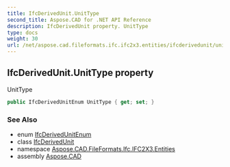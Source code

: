 ```yaml
---
title: IfcDerivedUnit.UnitType
second_title: Aspose.CAD for .NET API Reference
description: IfcDerivedUnit property. UnitType
type: docs
weight: 30
url: /net/aspose.cad.fileformats.ifc.ifc2x3.entities/ifcderivedunit/unittype/
---
```

## IfcDerivedUnit.UnitType property

UnitType

```csharp
public IfcDerivedUnitEnum UnitType { get; set; }
```

### See Also

* enum [IfcDerivedUnitEnum](../../../aspose.cad.fileformats.ifc.ifc2x3.types/ifcderivedunitenum/)
* class [IfcDerivedUnit](../)
* namespace [Aspose.CAD.FileFormats.Ifc.IFC2X3.Entities](../../ifcderivedunit/)
* assembly [Aspose.CAD](../../../)


